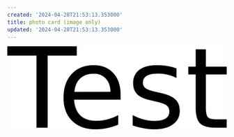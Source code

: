 ```yaml
---
created: '2024-04-28T21:53:13.353000'
title: photo card (image only)
updated: '2024-04-28T21:53:13.353000'
---
```


![ihl6e963590e9b33a4ff2a01efe047e3ef6a5.png](./f366f8bedd8e42e68c32e88bfdc6ca31.png)